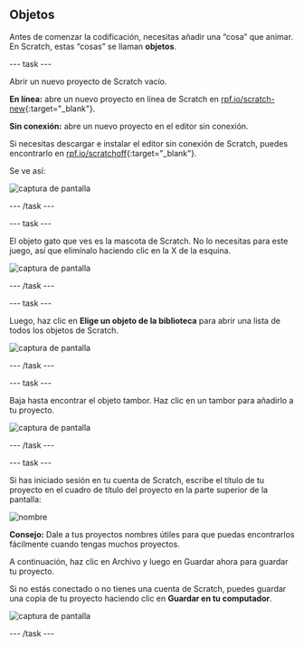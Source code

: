 ## Objetos

Antes de comenzar la codificación, necesitas añadir una “cosa” que animar. En Scratch, estas “cosas” se llaman **objetos**.

\--- task \---

Abrir un nuevo proyecto de Scratch vacío.

**En línea:** abre un nuevo proyecto en línea de Scratch en [rpf.io/scratch-new](http://rpf.io/scratch-new){:target="_blank"}.

**Sin conexión:** abre un nuevo proyecto en el editor sin conexión.

Si necesitas descargar e instalar el editor sin conexión de Scratch, puedes encontrarlo en [rpf.io/scratchoff](http://rpf.io/scratchoff){:target="_blank"}.

Se ve así:

![captura de pantalla](images/band-scratch.png)

\--- /task \---

\--- task \---

El objeto gato que ves es la mascota de Scratch. No lo necesitas para este juego, así que elimínalo haciendo clic en la X de la esquina.

![captura de pantalla](images/band-delete-annotated.png)

\--- /task \---

\--- task \---

Luego, haz clic en **Elige un objeto de la biblioteca** para abrir una lista de todos los objetos de Scratch.

![captura de pantalla](images/band-sprite-library.png)

\--- /task \---

\--- task \---

Baja hasta encontrar el objeto tambor. Haz clic en un tambor para añadirlo a tu proyecto.

![captura de pantalla](images/band-sprite-drum.png)

\--- /task \---

\--- task \---

Si has iniciado sesión en tu cuenta de Scratch, escribe el título de tu proyecto en el cuadro de título del proyecto en la parte superior de la pantalla:

![nombre](images/band-name-annotated.png)

**Consejo:** Dale a tus proyectos nombres útiles para que puedas encontrarlos fácilmente cuando tengas muchos proyectos.

A continuación, haz clic en Archivo y luego en Guardar ahora para guardar tu proyecto.

Si no estás conectado o no tienes una cuenta de Scratch, puedes guardar una copia de tu proyecto haciendo clic en **Guardar en tu computador**.

![captura de pantalla](images/band-save.png)

\--- /task \---